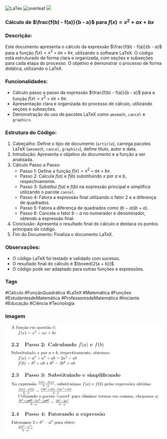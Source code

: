 ![LaTex](https://img.shields.io/badge/LaTeX-47A141?style=for-the-badge&logo=LaTeX&logoColor=white) ![overleaf](https://img.shields.io/badge/Overleaf-47A141?style=for-the-badge&logo=Overleaf&logoColor=white) <a href="https://www.youtube.com/watch?v=r-IN5Aye8Qg&list=PLZpH1iUcDo5jySyW1zOz5PV4Yg84VV-fg&index=4" target="_blank"><img loading="lazy" src="https://img.shields.io/badge/YouTube-FF0000?style=for-the-badge&logo=youtube&logoColor=white" target="_blank"></a>

### Cálculo de $\frac{f(b) - f(a)}{b - a}$ para $f(x) = x^2 + ax + bx$

### Descrição:

Este documento apresenta o cálculo da expressão $\frac{f(b) - f(a)}{b - a}$ para a função $f(x) = x^2 + ax + bx$, utilizando o software LaTeX. O código está estruturado de forma clara e organizada, com seções e subseções para cada etapa do processo. 
O objetivo é demonstrar o processo de forma didática, utilizando o LaTeX.

### Funcionalidades:

* Cálculo passo a passo da expressão $\frac{f(b) - f(a)}{b - a}$ para a função $f(x) = x^2 + ax + bx$.
* Apresentação clara e organizada do processo de cálculo, utilizando seções e subseções.
* Demonstração do uso de pacotes LaTeX como `amsmath`, `cancel` e `graphicx`.

### Estrutura do Código:

1. Cabeçalho: Define o tipo de documento (`article`), carrega pacotes LaTeX (`amsmath`, `cancel`, `graphicx`), define título, autor e data.
2. Introdução: Apresenta o objetivo do documento e a função a ser analisada.
3. Cálculo Passo a Passo:
    * Passo 1: Define a função $f(x) = x^2 + ax + bx$.
    * Passo 2: Calcula $f(a)$ e $f(b)$ substituindo $x$ por $a$ e $b$, respectivamente.
    * Passo 3: Substitui $f(a)$ e $f(b)$ na expressão principal e simplifica utilizando o pacote `cancel`.
    * Passo 4: Fatora a expressão final utilizando o fator $2$ e a diferença de quadrados.
    * Passo 5: Fatora a diferença de quadrados como $(b - a)(b + a)$.
    * Passo 6: Cancela o fator $b - a$ no numerador e denominador, obtendo a expressão final.
4. Conclusão: Apresenta o resultado final do cálculo e destaca os pontos principais do código.
5. Fim do Documento: Finaliza o documento LaTeX.

### Observações:

* O código LaTeX foi testado e validado com sucesso.
* O resultado final do cálculo é $\boxed{2(a + b)}$.
* O código pode ser adaptado para outras funções e expressões.


### Tags

#Cálculo #FunçãoQuadrática #LaTeX #Matemática #Funções #EstudantesdeMatemática #ProfessoresdeMatemática #Iniciante #Educação #Ciência #Tecnologia

### Imagem

![visualização](https://github.com/DeiseFreire/Calculando-funcao-no-LaTeX/blob/main/estudando%20funcao%20com%20o%20LaTex.jpg)

